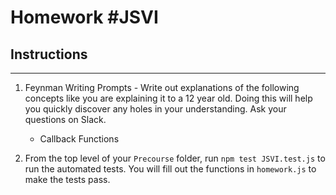 # Homework #JSVI

## Instructions
---
1. Feynman Writing Prompts - Write out explanations of the following concepts like you are explaining it to a 12 year old.  Doing this will help you quickly discover any holes in your understanding.  Ask your questions on Slack.
		
	* Callback Functions

2. From the top level of your `Precourse` folder, run `npm test JSVI.test.js` to run the automated tests. You will fill out the functions in `homework.js` to make the tests pass.

